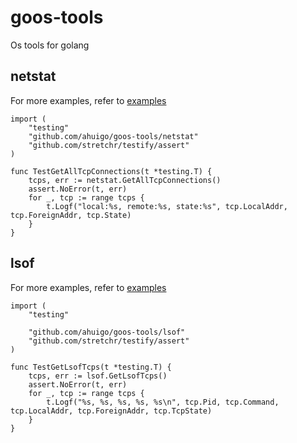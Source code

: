 # goos-tools
Os tools for golang

## netstat
For more examples, refer to [examples](https://github.com/ahuigo/goos-tools/blob/master/examples) 

    import (
        "testing"
        "github.com/ahuigo/goos-tools/netstat"
        "github.com/stretchr/testify/assert"
    )

    func TestGetAllTcpConnections(t *testing.T) {
        tcps, err := netstat.GetAllTcpConnections()
        assert.NoError(t, err)
        for _, tcp := range tcps {
            t.Logf("local:%s, remote:%s, state:%s", tcp.LocalAddr, tcp.ForeignAddr, tcp.State)
        }
    }

## lsof
For more examples, refer to [examples](https://github.com/ahuigo/goos-tools/blob/master/examples) 

```
import (
	"testing"

	"github.com/ahuigo/goos-tools/lsof"
	"github.com/stretchr/testify/assert"
)

func TestGetLsofTcps(t *testing.T) {
	tcps, err := lsof.GetLsofTcps()
	assert.NoError(t, err)
	for _, tcp := range tcps {
		t.Logf("%s, %s, %s, %s, %s\n", tcp.Pid, tcp.Command, tcp.LocalAddr, tcp.ForeignAddr, tcp.TcpState)
	}
}

```
